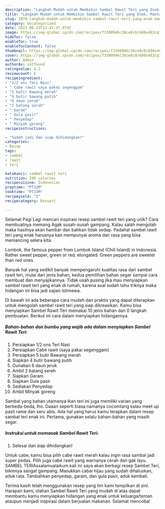 ```yaml
---
description: "Langkah Mudah untuk Membikin Sambel Rawit Teri yang Enak, Mantap"
title: "Langkah Mudah untuk Membikin Sambel Rawit Teri yang Enak, Mantap"
slug: 2078-langkah-mudah-untuk-membikin-sambel-rawit-teri-yang-enak-mantap
category: Uncategorized
date: 2023-06-23T13:41:37.974Z
image: https://img-global.cpcdn.com/recipes/f3300946c38ce8c0/680x482cq70/sambel-rawit-teri-foto-resep-utama.jpg
hideToc: false
enableToc: true
enableTocContent: false
thumbnail: https://img-global.cpcdn.com/recipes/f3300946c38ce8c0/680x482cq70/sambel-rawit-teri-foto-resep-utama.jpg
cover: https://img-global.cpcdn.com/recipes/f3300946c38ce8c0/680x482cq70/sambel-rawit-teri-foto-resep-utama.jpg
author: Admin
authorAv: notfound
ratingvalue: 4.2
reviewcount: 6
recipeingredient:
- "1/2 ons Teri Nasi"
- " Cabe rawit saya pakai segenggam"
- "5 butir Bawang merah"
- "4 butir bawang putih"
- "6 daun jeruk"
- "2 batang sereh"
- " Garam"
- " Gula pasir"
- " Penyedap"
- " Minyak goreng"
recipeinstructions:

- "Sudah jadi dan siap dihidangkan!"
categories:
- Resep
tags:
- sambel
- rawit
- teri

katakunci: sambel rawit teri 
nutrition: 190 calories
recipecuisine: Indonesian
preptime: "PT32M"
cooktime: "PT33M"
recipeyield: "2"
recipecategory: Dessert

---
```



Selamat Pagi Lagi mencari inspirasi resep sambel rawit teri yang unik? Cara membuatnya memang Agak susah-susah gampang. Kalau salah mengolah maka hasilnya akan hambar dan bahkan tidak sedap. Padahal sambel rawit teri yang enak harusnya kan mempunyai aroma dan rasa yang bisa memancing selera kita.


Lombok, the famous pepper from Lombok Island (Chili Island) in Indonesia. Rather sweet pepper, green or red, elongated. Green peppers are sweeter than red ones.

Banyak hal yang sedikit banyak mempengaruhi kualitas rasa dari sambel rawit teri, mulai dari jenis bahan, kedua pemilihan bahan segar sampai cara membuat dan menyajikannya. Tidak usah pusing jika mau menyiapkan sambel rawit teri yang enak di rumah, karena asal sudah tahu triknya maka hidangan ini bisa jadi sajian istimewa.


Di bawah ini ada beberapa cara mudah dan praktis yang dapat diterapkan untuk mengolah sambel rawit teri yang siap dikreasikan. Kamu bisa menyiapkan Sambel Rawit Teri memakai 10 jenis bahan dan 0 langkah pembuatan. Berikut ini cara dalam menyiapkan hidangannya.

<!--inarticleads1-->

##### Bahan-bahan dan bumbu yang wajib ada dalam menyiapkan Sambel Rawit Teri:

1. Persiapkan 1/2 ons Teri Nasi
1. Persiapkan  Cabe rawit (saya pakai segenggam)
1. Persiapkan 5 butir Bawang merah
1. Siapkan 4 butir bawang putih
1. Gunakan 6 daun jeruk
1. Ambil 2 batang sereh
1. Siapkan  Garam
1. Siapkan  Gula pasir
1. Sediakan  Penyedap
1. Ambil  Minyak goreng


Sambal yang bahan utamanya ikan teri ini juga memiliki varian yang berbeda-beda, lho. Daaan seperti biasa namanya cocomtang kalau meet up pasti rame dan seru abis. Ada hal yang harus kamu terapkan dalam resep sambal teri enak ini. Pertama, gunakan selalu bahan-bahan yang masih segar. 

<!--inarticleads2-->

##### Instruksi untuk memasak Sambel Rawit Teri:


1. Selesai dan siap dihidangkan!

Untuk cabe, kamu bisa pilih cabe rawit merah kalau ingin rasa sambal jadi super pedas. Pilih juga cabe rawit yang warnanya cerah dan gak layu. SAMBEL TERIAssalamualaikum.kali ini saya akan berbagi resep Sambel Teri, bikinnya sangat gampang. Masukkan cabai hijau yang sudah dihaluskan, aduk rata. Tambahkan penyedap, garam, dan gula pasir, aduk kembali. 

Terima kasih telah menggunakan resep yang tim kami tampilkan di sini. Harapan kami, olahan Sambel Rawit Teri yang mudah di atas dapat membantu kamu menyiapkan hidangan yang enak untuk keluarga/teman ataupun menjadi inspirasi dalam berjualan makanan. Selamat mencoba!
